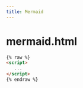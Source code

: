 ```yaml
---
title: Mermaid
---
```


# mermaid.html

```html
{% raw %}
<script>
   ...
</script>
{% endraw %}
```
